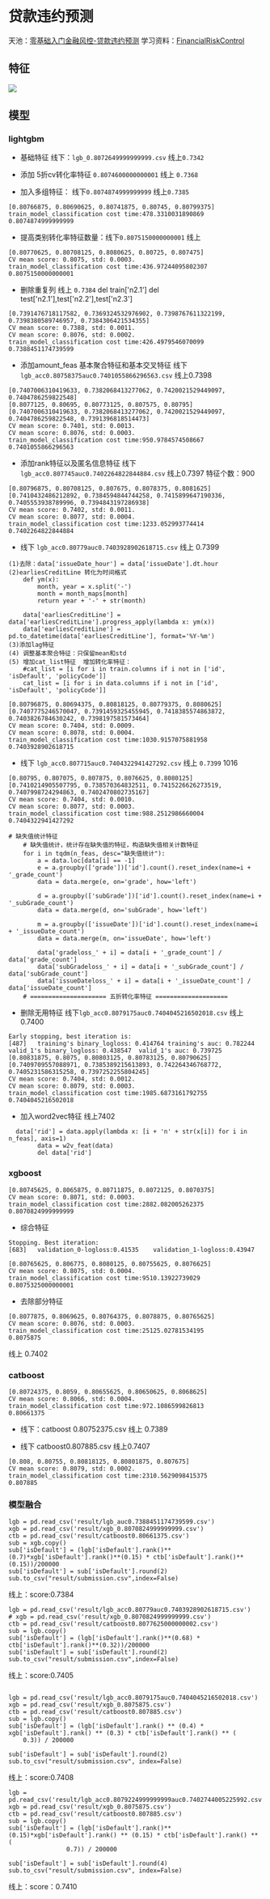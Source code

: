 # 贷款违约预测
天池：[零基础入门金融风控-贷款违约预测](https://tianchi.aliyun.com/competition/entrance/531830/forum)
学习资料：[FinancialRiskControl](https://github.com/datawhalechina/team-learning-data-mining/tree/master/FinancialRiskControl)
## 特征
![](others/features_importance.png)
## 模型

### lightgbm

- 基础特征 线下：`lgb_0.8072649999999999.csv` 线上`0.7342`

- 添加 5折cv转化率特征 `0.8074600000000001` 线上 `0.7368`

- 加入多组特征： 线下`0.8074874999999999` 线上`0.7385`
```text
[0.80766875, 0.80690625, 0.80741875, 0.80745, 0.80799375]
train_model_classification cost time:478.3310031890869
0.8074874999999999
```
- 提高类别转化率特征数量：线下`0.8075150000000001` 线上
```text
[0.80770625, 0.80708125, 0.8080625, 0.80725, 0.807475]
CV mean score: 0.8075, std: 0.0003.
train_model_classification cost time:436.97244095802307
0.8075150000000001
```

- 删除重复列 线上 `0.7384` 
del train['n2.1']
del test['n2.1'],test['n2.2'],test['n2.3']
```text
[0.7391476718117582, 0.7369324532976902, 0.7398767611322199, 0.7398380589746957, 0.7384306421534355]
CV mean score: 0.7388, std: 0.0011.
CV mean score: 0.8076, std: 0.0002.
train_model_classification cost time:426.4979546070099
0.7388451174739599
```
- 添加amount_feas 基本聚合特征和基本交叉特征 线下`lgb_acc0.80758375auc0.7401055866296563.csv` 线上0.7398

```text
[0.7407006310419633, 0.7382068413277062, 0.7420021529449097, 0.7404786259822548]
[0.8077125, 0.80695, 0.80773125, 0.807575, 0.80795]
[0.7407006310419633, 0.7382068413277062, 0.7420021529449097, 0.7404786259822548, 0.7391396818514473]
CV mean score: 0.7401, std: 0.0013.
CV mean score: 0.8076, std: 0.0003.
train_model_classification cost time:950.9784574508667
0.7401055866296563
```

- 添加rank特征以及匿名信息特征 线下`lgb_acc0.807745auc0.7402264822844884.csv` 线上0.7397
特征个数：900
```text
[0.80796875, 0.80708125, 0.807675, 0.8078375, 0.8081625]
[0.7410432486212892, 0.7384594844744258, 0.7415899647190336, 0.7405553938789996, 0.7394843197286938]
CV mean score: 0.7402, std: 0.0011.
CV mean score: 0.8077, std: 0.0004.
train_model_classification cost time:1233.052993774414
0.7402264822844884
```
- 线下 `lgb_acc0.80779auc0.7403928902618715.csv` 线上 0.7399
```text
(1)去除：data['issueDate_hour'] = data['issueDate'].dt.hour
(2)earliesCreditLine 转化为时间格式
    def ym(x):
        month, year = x.split('-')
        month = month_maps[month]
        return year + '-' + str(month)

    data['earliesCreditLine'] = data['earliesCreditLine'].progress_apply(lambda x: ym(x))
    data['earliesCreditLine'] = pd.to_datetime(data['earliesCreditLine'], format='%Y-%m')
(3)添加lag特征
(4) 调整基本聚合特征：只保留mean和std
(5) 增加cat_list特征  增加转化率特征：
    #cat_list = [i for i in train.columns if i not in ['id', 'isDefault', 'policyCode']]
    cat_list = [i for i in data.columns if i not in ['id', 'isDefault', 'policyCode']]
```

```text
[0.80796875, 0.80694375, 0.80818125, 0.80779375, 0.8080625]
[0.7407775246570047, 0.7391459325455945, 0.7418385574863872, 0.7403826784630242, 0.7398197581573464]
CV mean score: 0.7404, std: 0.0009.
CV mean score: 0.8078, std: 0.0004.
train_model_classification cost time:1030.9157075881958
0.7403928902618715
```

- 线下 `lgb_acc0.807715auc0.7404322941427292.csv`  线上 `0.7399`
1016 
```text
[0.80795, 0.807075, 0.807875, 0.8076625, 0.8080125]
[0.7410214905507795, 0.738570364832511, 0.7415226626273519, 0.7407998724294863, 0.7402470802735167]
CV mean score: 0.7404, std: 0.0010.
CV mean score: 0.8077, std: 0.0003.
train_model_classification cost time:988.2512986660004
0.7404322941427292
```

```text
# 缺失值统计特征
    # 缺失值统计，统计存在缺失值的特征，构造缺失值相关计数特征
    for i in tqdm(n_feas, desc="缺失值统计"):
        a = data.loc[data[i] == -1]
        e = a.groupby(['grade'])['id'].count().reset_index(name=i + '_grade_count')
        data = data.merge(e, on='grade', how='left')

        d = a.groupby(['subGrade'])['id'].count().reset_index(name=i + '_subGrade_count')
        data = data.merge(d, on='subGrade', how='left')

        m = a.groupby(['issueDate'])['id'].count().reset_index(name=i + '_issueDate_count')
        data = data.merge(m, on='issueDate', how='left')

        data['gradeloss_' + i] = data[i + '_grade_count'] / data['grade_count']
        data['subGradeloss_' + i] = data[i + '_subGrade_count'] / data['subGrade_count']
        data['issueDateloss_' + i] = data[i + '_issueDate_count'] / data['issueDate_count']
    # ===================== 五折转化率特征 ====================
```

- 删除无用特征 线下`lgb_acc0.8079175auc0.7404045216502018.csv` 线上0.7400
```text
Early stopping, best iteration is:
[487]	training's binary_logloss: 0.414764	training's auc: 0.782244	valid_1's binary_logloss: 0.438547	valid_1's auc: 0.739725
[0.80831875, 0.8075, 0.80803125, 0.80783125, 0.80790625]
[0.7409709557088971, 0.7385389215613893, 0.742264346768772, 0.7405231586315258, 0.7397252255804245]
CV mean score: 0.7404, std: 0.0012.
CV mean score: 0.8079, std: 0.0003.
train_model_classification cost time:1985.6873161792755
0.7404045216502018
```

- 加入word2vec特征 线上7402
```text
  data['rid'] = data.apply(lambda x: [i + 'n' + str(x[i]) for i in n_feas], axis=1)
        data = w2v_feat(data)
        del data['rid']
```
### xgboost
```text
[0.80745625, 0.8065875, 0.80711875, 0.8072125, 0.8070375]
CV mean score: 0.8071, std: 0.0003.
train_model_classification cost time:2882.082005262375
0.8070824999999999
```
- 综合特征
```text
Stopping. Best iteration:
[683]	validation_0-logloss:0.41535	validation_1-logloss:0.43947

[0.80765625, 0.806775, 0.8080125, 0.80755625, 0.8076625]
CV mean score: 0.8075, std: 0.0004.
train_model_classification cost time:9510.13922739029
0.8075325000000001
```

- 去除部分特征

```text
[0.8077875, 0.8069625, 0.80764375, 0.8078875, 0.80765625]
CV mean score: 0.8076, std: 0.0003.
train_model_classification cost time:25125.02781534195
0.8075875
```
线上 0.7402

### catboost
```text
[0.80724375, 0.8059, 0.80655625, 0.80650625, 0.8068625]
CV mean score: 0.8066, std: 0.0004.
train_model_classification cost time:972.1086599826813
0.80661375
```
- 线下：catboost 0.80752375.csv 线上 0.7389

- 线下 catboost0.807885.csv  线上0.7407
```text
[0.808, 0.80755, 0.80818125, 0.80801875, 0.807675]
CV mean score: 0.8079, std: 0.0002.
train_model_classification cost time:2310.5629098415375
0.807885
```

### 模型融合
```text
lgb = pd.read_csv('result/lgb_auc0.7388451174739599.csv')
xgb = pd.read_csv('result/xgb_0.8070824999999999.csv')
ctb = pd.read_csv('result/catboost0.80661375.csv')
sub = xgb.copy()
sub['isDefault'] = (lgb['isDefault'].rank()**(0.7)*xgb['isDefault'].rank()**(0.15) * ctb['isDefault'].rank()**(0.15))/200000
sub['isDefault'] = sub['isDefault'].round(2)
sub.to_csv("result/submission.csv",index=False)
```
线上：score:0.7384

```text
lgb = pd.read_csv('result/lgb_acc0.80779auc0.7403928902618715.csv')
# xgb = pd.read_csv('result/xgb_0.8070824999999999.csv')
ctb = pd.read_csv('result/catboost0.8077625000000002.csv')
sub = lgb.copy()
sub['isDefault'] = (lgb['isDefault'].rank()**(0.68) * ctb['isDefault'].rank()**(0.32))/200000
sub['isDefault'] = sub['isDefault'].round(2)
sub.to_csv("result/submission.csv",index=False)
```
线上：score:0.7405

```text

lgb = pd.read_csv('result/lgb_acc0.8079175auc0.7404045216502018.csv')
xgb = pd.read_csv('result/xgb_0.8075875.csv')
ctb = pd.read_csv('result/catboost0.807885.csv')
sub = lgb.copy()
sub['isDefault'] = (lgb['isDefault'].rank() ** (0.4) * xgb['isDefault'].rank() ** (0.3) * ctb['isDefault'].rank() ** (
    0.3)) / 200000

sub['isDefault'] = sub['isDefault'].round(2)
sub.to_csv("result/submission.csv", index=False)
```
线上：score:0.7408


```text
lgb = pd.read_csv('result/lgb_acc0.8079224999999999auc0.7402744005225992.csv')
xgb = pd.read_csv('result/xgb_0.8075875.csv')
ctb = pd.read_csv('result/catboost0.807885.csv')
sub = lgb.copy()
sub['isDefault'] = (lgb['isDefault'].rank()**(0.15)*xgb['isDefault'].rank() ** (0.15) * ctb['isDefault'].rank() ** (
                0.7)) / 200000

sub['isDefault'] = sub['isDefault'].round(4)
sub.to_csv("result/submission.csv", index=False)

```
线上：score：0.7410